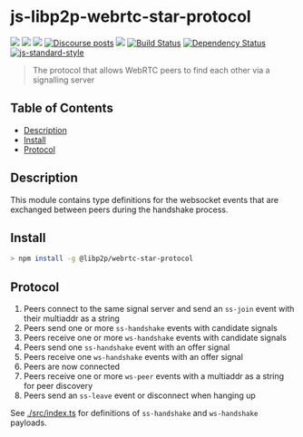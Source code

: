 # js-libp2p-webrtc-star-protocol <!-- omit in toc -->

[![](https://img.shields.io/badge/made%20by-Protocol%20Labs-blue.svg?style=flat-square)](http://protocol.ai) [![](https://img.shields.io/badge/project-libp2p-yellow.svg?style=flat-square)](http://libp2p.io/) [![](https://img.shields.io/badge/freenode-%23libp2p-yellow.svg?style=flat-square)](http://webchat.freenode.net/?channels=%23libp2p) [![Discourse posts](https://img.shields.io/discourse/https/discuss.libp2p.io/posts.svg)](https://discuss.libp2p.io) [![](https://img.shields.io/codecov/c/github/libp2p/js-libp2p-webrtc-star.svg?style=flat-square)](https://codecov.io/gh/libp2p/js-libp2p-webrtc-star) [![Build Status](https://github.com/libp2p/js-libp2p-webrtc-star/actions/workflows/js-test-and-release.yml/badge.svg?branch=master)](https://github.com/libp2p/js-libp2p-webrtc-star/actions/workflows/js-test-and-release.yml) [![Dependency Status](https://david-dm.org/libp2p/js-libp2p-webrtc-star.svg?style=flat-square)](https://david-dm.org/libp2p/js-libp2p-webrtc-star) [![js-standard-style](https://img.shields.io/badge/code%20style-standard-brightgreen.svg?style=flat-square)](https://github.com/feross/standard)

> The protocol that allows WebRTC peers to find each other via a signalling server

## Table of Contents <!-- omit in toc -->

- [Description](#description)
- [Install](#install)
- [Protocol](#protocol)

## Description

This module contains type definitions for the websocket events that are exchanged between peers during the handshake process.

## Install

```bash
> npm install -g @libp2p/webrtc-star-protocol
```

## Protocol

1. Peers connect to the same signal server and send an `ss-join` event with their multiaddr as a string
2. Peers send one or more `ss-handshake` events with candidate signals
3. Peers receive one or more `ws-handshake` events with candidate signals
4. Peers send one `ss-handshake` event with an offer signal
5. Peers receive one `ws-handshake` events with an offer signal
6. Peers are now connected
7. Peers receive one or more `ws-peer` events with a multiaddr as a string for peer discovery
8. Peers send an `ss-leave` event or disconnect when hanging up

See [./src/index.ts](src/index.ts) for definitions of `ss-handshake` and `ws-handshake` payloads.
